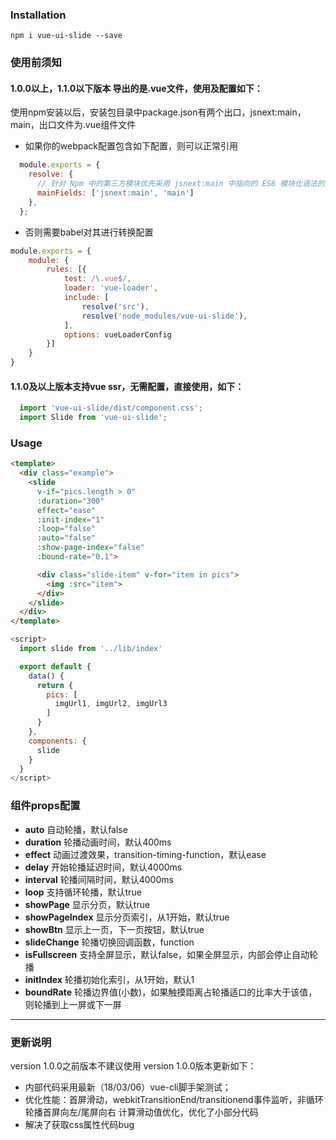 ### Installation
```
npm i vue-ui-slide --save
```

### 使用前须知
#### 1.0.0以上，1.1.0以下版本 导出的是.vue文件，使用及配置如下：
使用npm安装以后，安装包目录中package.json有两个出口，jsnext:main，main，出口文件为.vue组件文件

  - 如果你的webpack配置包含如下配置，则可以正常引用
  ```javascript
    module.exports = {
      resolve: {
        // 针对 Npm 中的第三方模块优先采用 jsnext:main 中指向的 ES6 模块化语法的文件
        mainFields: ['jsnext:main', 'main']
      },
    };
  ```

  - 否则需要babel对其进行转换配置
  ```javascript
  module.exports = {
      module: {
          rules: [{
              test: /\.vue$/,
              loader: 'vue-loader',
              include: [
                  resolve('src'),
                  resolve('node_modules/vue-ui-slide'),
              ],
              options: vueLoaderConfig
          }]
      }
  }
  ```
#### 1.1.0及以上版本支持vue ssr，无需配置，直接使用，如下：
```javascript
  import 'vue-ui-slide/dist/component.css';
  import Slide from 'vue-ui-slide';
```

### Usage
```html
<template>
  <div class="example">
    <slide 
      v-if="pics.length > 0" 
      :duration="300" 
      effect="ease" 
      :init-index="1" 
      :loop="false" 
      :auto="false" 
      :show-page-index="false" 
      :bound-rate="0.1">

      <div class="slide-item" v-for="item in pics">
        <img :src="item">
      </div>
    </slide>
  </div>
</template>
```

```javascript
<script>
  import slide from '../lib/index'

  export default {
    data() {
      return {
        pics: [
          imgUrl1, imgUrl2, imgUrl3
        ]
      }
    },
    components: {
      slide
    }
  }
</script>
```
### 组件props配置
  - **auto** 自动轮播，默认false
  - **duration** 轮播动画时间，默认400ms
  - **effect** 动画过渡效果，transition-timing-function，默认ease
  - **delay** 开始轮播延迟时间，默认4000ms
  - **interval** 轮播间隔时间，默认4000ms
  - **loop** 支持循环轮播，默认true
  - **showPage** 显示分页，默认true
  - **showPageIndex** 显示分页索引，从1开始，默认true
  - **showBtn** 显示上一页，下一页按钮，默认true
  - **slideChange** 轮播切换回调函数，function
  - **isFullscreen** 支持全屏显示，默认false，如果全屏显示，内部会停止自动轮播
  - **initIndex** 轮播初始化索引，从1开始，默认1
  - **boundRate** 轮播边界值(小数)，如果触摸距离占轮播适口的比率大于该值，则轮播到上一屏或下一屏

---

### 更新说明
version 1.0.0之前版本不建议使用
version 1.0.0版本更新如下：

 - 内部代码采用最新（18/03/06）vue-cli脚手架测试；
 - 优化性能：首屏滑动，webkitTransitionEnd/transitionend事件监听，非循环轮播首屏向左/尾屏向右 计算滑动值优化，优化了小部分代码
 - 解决了获取css属性代码bug


